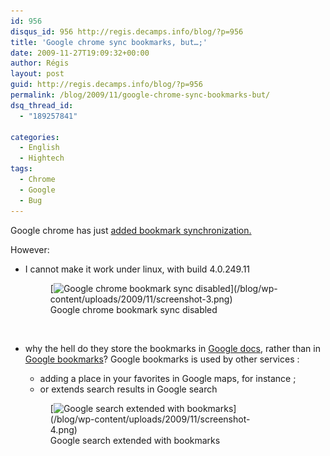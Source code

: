 ```yaml
---
id: 956
disqus_id: 956 http://regis.decamps.info/blog/?p=956
title: 'Google chrome sync bookmarks, but…;'
date: 2009-11-27T19:09:32+00:00
author: Régis
layout: post
guid: http://regis.decamps.info/blog/?p=956
permalink: /blog/2009/11/google-chrome-sync-bookmarks-but/
dsq_thread_id:
  - "189257841"

categories:
  - English
  - Hightech
tags:
  - Chrome
  - Google
  - Bug
---
```

Google chrome has just [added bookmark synchronization.](http://www.chromeplugins.org/chrome/google-chrome-bookmarks-sync-feature/) 

However:

  * I cannot make it work under linux, with build 4.0.249.11
  
    <figure id="attachment_957" style="width: 390px" class="wp-caption alignleft">[<img src="/blog/wp-content/uploads/2009/11/screenshot-3.png" alt="Google chrome bookmark sync disabled" title="Wrench menu" width="390" height="370" class="size-full wp-image-957" srcset="/blog/wp-content/uploads/2009/11/screenshot-3.png 390w, /blog/wp-content/uploads/2009/11/screenshot-3-350x332.png 350w" sizes="(max-width: 390px) 100vw, 390px" />](/blog/wp-content/uploads/2009/11/screenshot-3.png)<figcaption class="wp-caption-text">Google chrome bookmark sync disabled</figcaption></figure><br clear="all" />
  * why the hell do they store the bookmarks in [Google docs](http://docs.google.com/), rather than in [Google bookmarks](http://www.google.com/bookmarks/)? Google bookmarks is used by other services : 
      * adding a place in your favorites in Google maps, for instance ; 
      * or extends search results in Google search
    <figure id="attachment_959" style="width: 350px" class="wp-caption alignleft">[<img src="/blog/wp-content/uploads/2009/11/screenshot-4-350x111.png" alt="Google search extended with bookmarks" title="Google search extended with bookmarks" width="350" height="111" class="size-medium wp-image-959" srcset="/blog/wp-content/uploads/2009/11/screenshot-4-350x111.png 350w, /blog/wp-content/uploads/2009/11/screenshot-4.png 677w" sizes="(max-width: 350px) 100vw, 350px" />](/blog/wp-content/uploads/2009/11/screenshot-4.png)<figcaption class="wp-caption-text">Google search extended with bookmarks</figcaption></figure> </ul>

